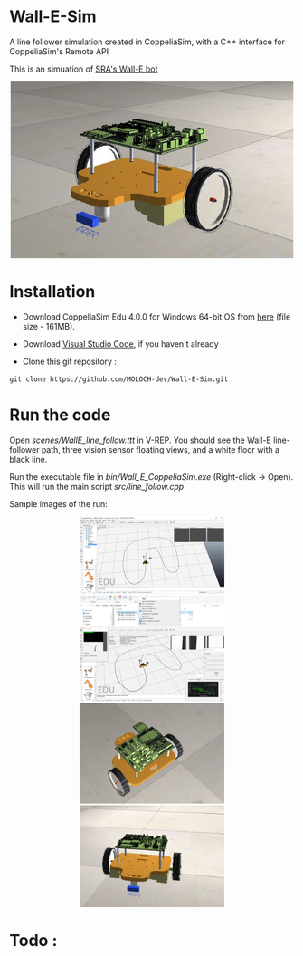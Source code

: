 # Wall-E-Sim
A line follower simulation created in CoppeliaSim, with a C++ interface for CoppeliaSim's Remote API

This is an simuation of [SRA's Wall-E bot](https://github.com/SRA-VJTI/Wall-E_v2.2-beta/tree/dev)

<p align="center">
  <img src="./docs/wall_E_bot.JPG" width="500"/>
</p>


# Installation

* Download CoppeliaSim Edu 4.0.0 for Windows 64-bit OS from [here](https://www.coppeliarobotics.com/files/CoppeliaSim_Edu_V4_0_0_Setup.exe) (file size - 161MB).
* Download [Visual Studio Code](https://code.visualstudio.com/download), if you haven't already


* Clone this git repository :
```
git clone https://github.com/MOLOCH-dev/Wall-E-Sim.git
```

# Run the code
Open _scenes/WallE_line_follow.ttt_ in V-REP. You should see the Wall-E line-follower path, three vision sensor floating views, and a white floor with a black line. 

Run the executable file in _bin/Wall_E_CoppeliaSim.exe_ (Right-click -> Open). This will run the main script _src/line_follow.cpp_



Sample images of the run:

<p align="center">
  <img src="./docs/sim_img_1.JPG" width="256"/>
  <img src="./docs/sim_img_2.JPG" width="256"/>
  <img src="./docs/sim_img_3.JPG" width="256"/>
  <img src="./docs/sim_img_4.JPG" width="256"/>
  <img src="./docs/sim_img_5.JPG" width="256"/>
</p>


# Todo :

